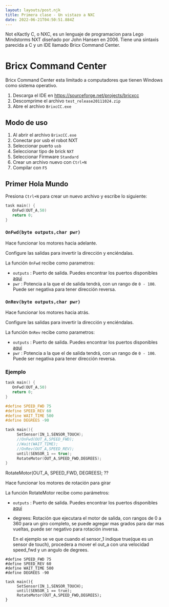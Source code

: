 ```yaml
---
layout: layouts/post.njk
title: Primera clase - Un vistazo a NXC
date: 2022-06-21T04:50:51.884Z
---
```

Not eXactly C, o NXC, es un lenguaje de programacion para Lego Mindstorms NXT diseñado por John Hansen en 2006. Tiene una sintaxis parecida a C y un IDE llamado Bricx Command Center.

# Bricx Command Center

Bricx Command Center esta limitado a computadores que tienen Windows como sistema operativo.

1. Descarga el IDE en <https://sourceforge.net/projects/bricxcc>
2. Descomprime el archivo `test_release20111024.zip`
3. Abre el archivo `BrixcCC.exe`

## Modo de uso

1. Al abrir el archivo `BrixcCC.exe`
2. Conectar por usb el robot NXT
3. Seleccionar puerto `usb`
4. Seleccionar tipo de brick `NXT`
5. Seleccionar Firmware `Standard`
6. Crear un archivo nuevo con `Ctrl+N`
7. Compilar con `F5`

## Primer Hola Mundo

Presiona `Ctrl+N` para crear un nuevo archivo y escribe lo siguiente:

```c
task main() {
   OnFwd(OUT_A,50)
   return 0;
}
```

### `OnFwd(byte outputs,char pwr)`

Hace funcionar los motores hacia adelante.

Configure las salidas para invertir la dirección y enciéndalas.

La función `OnFwd` recibe como parametros:

* `outputs` : Puerto de salida. Puedes encontrar los puertos disponibles [aqui](http://bricxcc.sourceforge.net/nbc/nxcdoc/nxcapi/group___output_port_constants.html)
* `pwr` : Potencia a la que el de salida tendrá, con un rango de `0 - 100`. Puede ser negativa para tener dirección reversa.

### `OnRev(byte outputs,char pwr)`

Hace funcionar los motores hacia atrás.

Configure las salidas para invertir la dirección y enciéndalas.

La función `OnRev` recibe como parametros:

* `outputs` : Puerto de salida. Puedes encontrar los puertos disponibles [aqui](http://bricxcc.sourceforge.net/nbc/nxcdoc/nxcapi/group___output_port_constants.html)
* `pwr` : Potencia a la que el de salida tendrá, con un rango de `0 - 100`. Puede ser negativa para tener dirección reversa.

### Ejemplo

```c
task main() {
   OnFwd(OUT_A,50)
   return 0;
}
```

```c
#define SPEED_FWD 75
#define SPEED_REV 60
#define WAIT_TIME 500
#define DEGREES -90

task main(){
     SetSensor(IN_1,SENSOR_TOUCH);
     //OnFwd(OUT_A,SPEED_FWD);
     //Wait(WAIT_TIME);
     //OnRev(OUT_A,SPEED_REV);
     until(SENSOR_1 == true);
     RotateMotor(OUT_A,SPEED_FWD,DEGREES);
}
```

RotateMotor(OUT_A, SPEED_FWD, DEGREES); ??

Hace funcionar los motores de rotación para girar

La función RotateMotor recibe como parámetros:

* `outputs` : Puerto de salida. Puedes encontrar los puertos disponibles [aqui](http://bricxcc.sourceforge.net/nbc/nxcdoc/nxcapi/group___output_port_constants.html)
* degrees: Rotación que ejecutara el motor de salida, con rangos de 0 a 360 para un giro completo, se puede agregar mas grados para dar mas vueltas, puede ser negativo para rotación inversa.

  En el ejemplo se ve que cuando el sensor_1 indique true(que es un sensor de touch), procedera a mover el out_a con una velocidad speed_fwd y un angulo de degrees.

```
#define SPEED_FWD 75
#define SPEED_REV 60
#define WAIT_TIME 500
#define DEGREES -90

task main(){
     SetSensor(IN_1,SENSOR_TOUCH);
     until(SENSOR_1 == true);
     RotateMotor(OUT_A,SPEED_FWD,DEGREES);
}
```